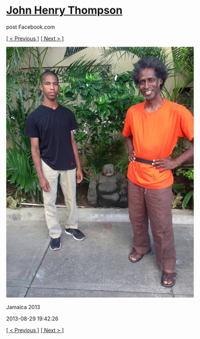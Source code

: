 # [John Henry Thompson](../README.md)
post Facebook.com

[[ < Previous ]](2013-08-29-63.md) [[ Next > ]](2013-08-29-65.md)

[![](../media/2013-08-29/Jamaica-2075.jpg)](../README.md)

Jamaica 2013

2013-08-29 19:42:26

[[ < Previous ]](2013-08-29-63.md) [[ Next > ]](2013-08-29-65.md)